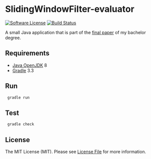 # SlidingWindowFilter-evaluator

[![Software License][ico-license]](LICENSE.md)
[![Build Status][ico-travis]][link-travis]

A small Java application that is part of the [final paper](https://github.com/GordonLesti/SlidingWindowFilter)  of my
bachelor degree.

## Requirements

* [Java OpenJDK](http://openjdk.java.net/) 8
* [Gradle](https://gradle.org/) 3.3

## Run

```bash
 gradle run
```

## Test

```bash
 gradle check
```

## License

The MIT License (MIT). Please see [License File](LICENSE.md) for more information.

[ico-license]: https://img.shields.io/github/license/GordonLesti/SlidingWindowFilter-evaluator.svg?style=flat-square
[ico-travis]: https://img.shields.io/travis/GordonLesti/SlidingWindowFilter-evaluator/master.svg?style=flat-square

[link-travis]: https://travis-ci.org/GordonLesti/SlidingWindowFilter-evaluator
